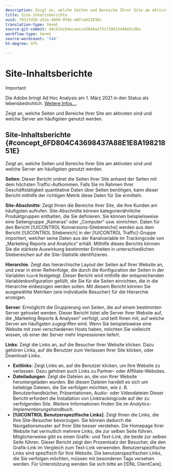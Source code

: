 ```yaml
---
description: Zeigt an, welche Seiten und Bereiche Ihrer Site am aktivsten sind und welche Server am häufigsten genutzt werden.
title: Site-Inhaltsberichte
uuid: 70317d28-a52e-4660-9f8e-a8fce012836c
translation-type: tm+mt
source-git-commit: d4cb2acb4ecaecce3644a2f3cf29913440e5cd6a
workflow-type: tm+mt
source-wordcount: '544'
ht-degree: 97%

---
```



# Site-Inhaltsberichte

>[!IMPORTANT]
>
>Die Adobe bringt Ad Hoc Analysis am 1. März 2021 in den Status als lebensbedrohlich. [Weitere Infos...](https://adobe.ly/discoverworkspace).

Zeigt an, welche Seiten und Bereiche Ihrer Site am aktivsten sind und welche Server am häufigsten genutzt werden.

## Site-Inhaltsberichte {#concept_6FD804C43698437A88E1E8A19821851E}

Zeigt an, welche Seiten und Bereiche Ihrer Site am aktivsten sind und welche Server am häufigsten genutzt werden.

**Seiten**: Dieser Bericht ordnet die Seiten Ihrer Site anhand der Seiten mit dem höchsten Traffic-Aufkommen. Falls Sie im Rahmen Ihrer Geschäftstätigkeit quantitative Daten über Seiten benötigen, kann dieser Bericht mithilfe der richtigen Metrik diese Daten für Sie ermitteln.

**Site-Abschnitte**: Zeigt Ihnen die Bereiche Ihrer Site, die Ihre Kunden am häufigsten aufrufen. Site-Abschnitte können kategorienähnliche Produktgruppen enthalten, die Sie definieren. Sie können beispielsweise eine Seitengruppe „Kameras“ oder „Computer“ usw. einrichten. Daten für den Bericht [!UICONTROL Konversions-Sitebereiche] werden aus dem Bericht [!UICONTROL Sitebereich] in der [!UICONTROL Traffic]-Gruppe importiert, welcher seine Daten aus der Kanalvariable im Trackingcode von „Marketing Reports and Analytics“ erhält. Mithilfe dieses Berichts können Sie die stärkste Auswirkung bestimmter Einheiten in unterschiedlichen Sitebereichen auf die Site-Statistik identifizieren.

**Hierarchie**: Zeigt das hierarchische Layout der Seiten auf Ihrer Website an, und zwar in einer Reihenfolge, die durch die Konfiguration der Seiten in der Variablen  *`hierN`* festgelegt. Dieser Bericht wird mithilfe der entsprechenden Variablenkonfiguration gefüllt, die Sie für die Seiten einrichten, die in die Hierarchie einbezogen werden sollen. Mit diesem Bericht können Sie ausgewählte Metriken (wie individuelle Besucher) für die Hierarchie anzeigen.

**Server**: Ermöglicht die Gruppierung von Seiten, die auf einem bestimmten Server gehostet werden. Dieser Bericht listet alle Server Ihrer Website auf, die „Marketing Reports &amp; Analysen“ verfolgt, und teilt Ihnen mit, auf welche Server am häufigsten zugegriffen wird. Wenn Sie beispielsweise eine Website mit zwei verschiedenen Hosts haben, möchten Sie vielleicht wissen, ob einer der Server mehr Impressionen liefert.

**Links**: Zeigt die Links an, auf die Besucher Ihrer Website klicken. Dazu gehören Links, auf die Benutzer zum Verlassen Ihrer Site klicken, oder Download-Links.

* **Exitlinks**: Zeigt Links an, auf die Benutzer klicken, um Ihre Website zu verlassen. Dazu gehören auch Links zu Partner- oder Affiliate-Websites.
* **Dateiladungen**: Zeigt die Dateien an, die von Ihrer Website heruntergeladen wurden. Bei diesen Dateien handelt es sich um beliebige Dateien, die Sie verfolgen möchten, wie z. B. Benutzerhandbücher, Präsentationen, Audio- oder Videodateien Dieser Bericht erfordert die Installation von Linktrackingcode auf der zu verfolgenden Site. Weitere Informationen finden Sie im *Analytics-Implementierungshandbuch*.
* **[!UICONTROL Benutzerspezifische Links]**: Zeigt Ihnen die Links, die Ihre Site-Besucher bevorzugen. Sie können dadurch die Navigationsmuster auf Ihrer Site besser verstehen. Die Homepage Ihrer Website hat vermutlich mehrere Links, die zur selben Seite führen. Möglicherweise gibt es einen Grafik- und Text-Link, die beide zur selben Seite führen. Dieser Bericht zeigt den Prozentsatz der Besucher, die den Grafik-Link im Vergleich zum Text-Link verwenden. Benutzerspezifische Links sind spezifisch für Ihre Website. Die benutzerspezifischen Links, die Sie verfolgen möchten, müssen mit besonderen Tags versehen werden. Für Unterstützung wenden Sie sich bitte an [!DNL ClientCare].

